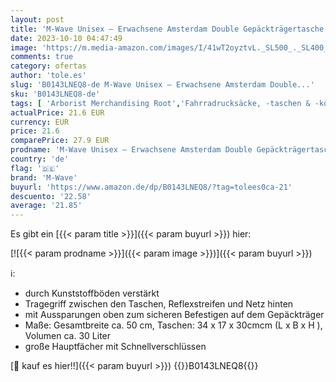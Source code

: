 ```yaml
---
layout: post
title: 'M-Wave Unisex – Erwachsene Amsterdam Double Gepäckträgertasche inkl. Regenhaube  schwarz/blau'
date: 2023-10-10 04:47:49
image: 'https://m.media-amazon.com/images/I/41wT2oyztvL._SL500_._SL400_.jpg'
comments: true
category: ofertas
author: 'tole.es'
slug: 'B0143LNEQ8-de M-Wave Unisex – Erwachsene Amsterdam Double...'
sku: 'B0143LNEQ8-de'
tags: [ 'Arborist Merchandising Root','Fahrradrucksäcke, -taschen & -körbe','Fahrradzubehör','Gepäckträgertaschen','Radsport','Self Service','Special Features Stores','Sport','Sport & Freizeit','Sportausrüstung & -bekleidung','Sports-Promotions','ef3a019d-6628-41d5-b303-291126686917_0','ef3a019d-6628-41d5-b303-291126686917_7401','m-wave','🇩🇪', ]
actualPrice: 21.6 EUR
currency: EUR
price: 21.6
comparePrice: 27.9 EUR
prodname: 'M-Wave Unisex – Erwachsene Amsterdam Double Gepäckträgertasche inkl. Regenhaube  schwarz/blau'
country: 'de'
flag: '🇩🇪'
brand: 'M-Wave'
buyurl: 'https://www.amazon.de/dp/B0143LNEQ8/?tag=tolees0ca-21'
descuento: '22.58'
average: '21.85'
---
```


Es gibt ein [{{< param title >}}]({{< param buyurl >}}) hier:

[![{{< param prodname >}}]({{< param image >}})]({{< param buyurl >}})

ℹ️:

- durch Kunststoffböden verstärkt
- Tragegriff zwischen den Taschen, Reflexstreifen und Netz hinten
- mit Aussparungen oben zum sicheren Befestigen auf dem Gepäckträger
- Maße: Gesamtbreite ca. 50 cm, Taschen: 34 x 17 x 30cmcm (L x B x H ), Volumen ca. 30 Liter
- große Hauptfächer mit Schnellverschlüssen

[🛒 kauf es hier!!]({{< param buyurl >}})
{{<world>}}B0143LNEQ8{{</world>}}

